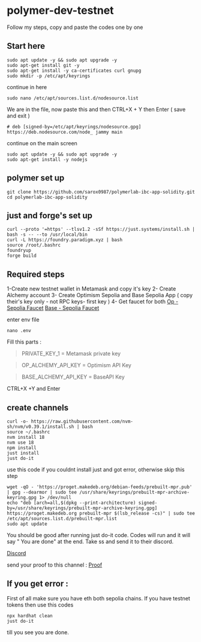 # polymer-dev-testnet

Follow my steps, copy and paste the codes one by one

## Start here

````
sudo apt update -y && sudo apt upgrade -y
sudo apt-get install git -y
sudo apt-get install -y ca-certificates curl gnupg
sudo mkdir -p /etc/apt/keyrings
````

continue in here

````
sudo nano /etc/apt/sources.list.d/nodesource.list
````

We are in the file, now paste this and then CTRL+X + Y then Enter ( save and exit )
````
# deb [signed-by=/etc/apt/keyrings/nodesource.gpg] https://deb.nodesource.com/node_ jammy main
````

continue on the main screen 

````
sudo apt update -y && sudo apt upgrade -y
sudo apt-get install -y nodejs
````

## polymer set up

````
git clone https://github.com/sarox0987/polymerlab-ibc-app-solidity.git
cd polymerlab-ibc-app-solidity
````

## just and forge's set up

````
curl --proto '=https' --tlsv1.2 -sSf https://just.systems/install.sh | bash -s -- --to /usr/local/bin
curl -L https://foundry.paradigm.xyz | bash
source /root/.bashrc
foundryup
forge build
````

## Required steps
1-Create new testnet wallet in Metamask and copy it's key
2- Create Alchemy account 
3- Create Optimism Sepolia and Base Sepolia App ( copy their's key only - not RPC keys- first key )
4- Get faucet for both
[Op - Sepolia Faucet](https://www.alchemy.com/faucets/optimism-sepolia)
[Base - Sepolia Faucet](https://www.alchemy.com/faucets/base-sepolia)

enter env file
````
nano .env
````
Fill this parts :


>    PRIVATE_KEY_1 = Metamask private key

>    OP_ALCHEMY_API_KEY = Optimism API Key

>    BASE_ALCHEMY_API_KEY = BaseAPI Key

CTRL+X +Y and Enter

## create channels

````
curl -o- https://raw.githubusercontent.com/nvm-sh/nvm/v0.39.1/install.sh | bash
source ~/.bashrc
nvm install 18
nvm use 18
npm install
just install
just do-it
````

use this code if you couldnt install just and got error, otherwise skip this step
````
wget -qO - 'https://proget.makedeb.org/debian-feeds/prebuilt-mpr.pub' | gpg --dearmor | sudo tee /usr/share/keyrings/prebuilt-mpr-archive-keyring.gpg 1> /dev/null
echo "deb [arch=all,$(dpkg --print-architecture) signed-by=/usr/share/keyrings/prebuilt-mpr-archive-keyring.gpg] https://proget.makedeb.org prebuilt-mpr $(lsb_release -cs)" | sudo tee /etc/apt/sources.list.d/prebuilt-mpr.list
sudo apt update
````

You should be good after running just do-it code. Codes will run and it will say " You are done" at the end.
Take ss and send it to their discord. 

[Discord](https://discord.com/invite/hvMQp4qcM6)

send your proof to this channel :  [Proof](https://discord.com/channels/839903468750635039/1213267408370794506)


## If you get error : 
First of all make sure you have eth both sepolia chains. If you have testnet tokens then use this codes
````
npx hardhat clean
just do-it 
````

till you see you are done.
